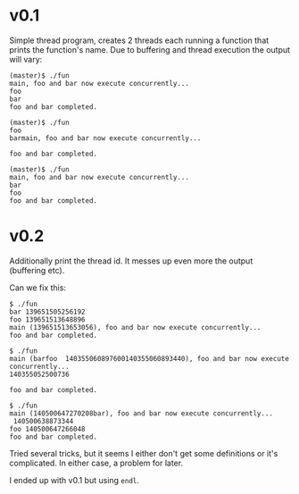 v0.1
====

Simple thread program, creates 2 threads each running a function that prints the function's name. Due to buffering and thread execution the output will vary:

```
(master)$ ./fun 
main, foo and bar now execute concurrently...
foo
bar
foo and bar completed.

(master)$ ./fun 
foo
barmain, foo and bar now execute concurrently...

foo and bar completed.

(master)$ ./fun 
main, foo and bar now execute concurrently...
bar
foo
foo and bar completed.
```

v0.2
====
Additionally print the thread id. It messes up even more the output (buffering etc).

Can we fix this:
```
$ ./fun
bar 139651505256192
foo 139651513648896
main (139651513653056), foo and bar now execute concurrently...
foo and bar completed.

$ ./fun
main (barfoo  140355060897600140355060893440), foo and bar now execute concurrently...
140355052500736

foo and bar completed.

$ ./fun
main (140500647270208bar), foo and bar now execute concurrently...
 140500638873344
foo 140500647266048
foo and bar completed.
```

Tried several tricks, but it seems I either don't get some definitions or it's complicated. In either case, a problem for later.

I ended up with v0.1 but using `endl`.